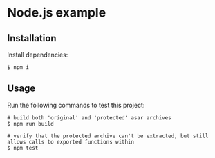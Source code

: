 # Node.js example

## Installation
Install dependencies:

`$ npm i`

## Usage
Run the following commands to test this project:
```
# build both 'original' and 'protected' asar archives 
$ npm run build

# verify that the protected archive can't be extracted, but still allows calls to exported functions within
$ npm test
```

